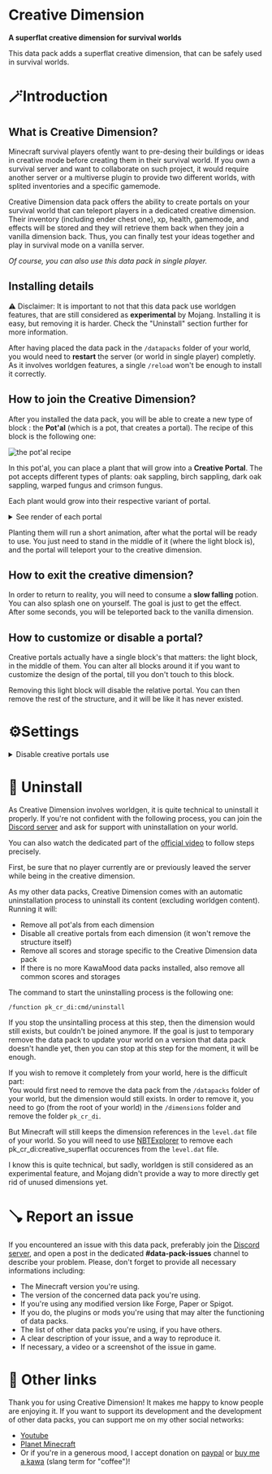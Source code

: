 # **Creative Dimension**

**A superflat creative dimension for survival worlds**

This data pack adds a superflat creative dimension, that can be safely used in survival worlds.

# 🪄Introduction

## What is Creative Dimension?

Minecraft survival players ofently want to pre-desing their buildings or ideas in creative mode before creating them in their survival world. If you own a survival server and want to collaborate on such project, it would require another server or a multiverse plugin to provide two different worlds, with splited inventories and a specific gamemode.

Creative Dimension data pack offers the ability to create portals on your survival world that can teleport players in a dedicated creative dimension. Their inventory (including ender chest one), xp, health, gamemode, and effects will be stored and they will retrieve them back when they join a vanilla dimension back. Thus, you can finally test your ideas together and play in survival mode on a vanilla server.

_Of course, you can also use this data pack in single player._

## Installing details

⚠️ Disclaimer: It is important to not that this data pack use worldgen features, that are still considered as **experimental** by Mojang. Installing it is easy, but removing it is harder. Check the "Uninstall" section further for more information.

After having placed the data pack in the `/datapacks` folder of your world, you would need to **restart** the server (or world in single player) completly. As it involves worldgen features, a single `/reload` won't be enough to install it correctly.

## How to join the Creative Dimension?

After you installed the data pack, you will be able to create a new type of block : the **Pot'al** (which is a pot, that creates a portal). The recipe of this block is the following one:

![the pot'al recipe](https://cdn.modrinth.com/data/cached_images/87b6998a5e0ae0d02c86f8d54dc1612c90481d76.png)

In this pot'al, you can place a plant that will grow into a **Creative Portal**.
The pot accepts different types of plants: oak sappling, birch sappling, dark oak sappling, warped fungus and crimson fungus.

Each plant would grow into their respective variant of portal.

<details>
<summary>See render of each portal</summary>

![creative portal variants](https://cdn.modrinth.com/data/cached_images/1fb7929baa1189c6875aab936c702c32bd48963d.png)

</details>

Planting them will run a short animation, after what the portal will be ready to use.
You just need to stand in the middle of it (where the light block is), and the portal will teleport your to the creative dimension.

## How to exit the creative dimension?

In order to return to reality, you will need to consume a **slow falling** potion. You can also splash one on yourself. The goal is just to get the effect.  
After some seconds, you will be teleported back to the vanilla dimension.

## How to customize or disable a portal?

Creative portals actually have a single block's that matters: the light block, in the middle of them. You can alter all blocks around it if you want to customize the design of the portal, till you don't touch to this block.

Removing this light block will disable the relative portal. You can then remove the rest of the structure, and it will be like it has never existed.

# ⚙️Settings

<details>
<summary>Disable creative portals use</summary>

If enabled, players won't be able to use creative portals anymore. It is useful if you want to temporary restrict the access to the Creative Dimension. You can **enable**, **disable** or **get** the current state of the setting using these following commands respectively:

```
/function pk_cr_di:settings/disable_portals_use/true
/function pk_cr_di:settings/disable_portals_use/false
/function pk_cr_di:settings/disable_portals_use/get
```

</details>

# 🧹 Uninstall

As Creative Dimension involves worldgen, it is quite technical to uninstall it properly. If you're not confident with the following process, you can join the [Discord server](https://discord.com/invite/w8s9XWgN6v) and ask for support with uninstallation on your world.

You can also watch the dedicated part of the [official video](https://youtu.be/m3Jc3KeQi-U) to follow steps precisely.

First, be sure that no player currently are or previously leaved the server while being in the creative dimension.

As my other data packs, Creative Dimension comes with an automatic uninstallation process to uninstall its content (excluding worldgen content). Running it will:

- Remove all pot'als from each dimension
- Disable all creative portals from each dimension (it won't remove the structure itself)
- Remove all scores and storage specific to the Creative Dimension data pack
- If there is no more KawaMood data packs installed, also remove all common scores and storages

The command to start the uninstalling process is the following one:

```
/function pk_cr_di:cmd/uninstall
```

If you stop the unsintalling process at this step, then the dimension would still exists, but couldn't be joined anymore. If the goal is just to temporary remove the data pack to update your world on a version that data pack doesn't handle yet, then you can stop at this step for the moment, it will be enough.

If you wish to remove it completely from your world, here is the difficult part:  
You would first need to remove the data pack from the `/datapacks` folder of your world, but the dimension would still exists. In order to remove it, you need to go (from the root of your world) in the `/dimensions` folder and remove the folder `pk_cr_di`.

But Minecraft will still keeps the dimension references in the `level.dat` file of your world.
So you will need to use [NBTExplorer](https://github.com/jaquadro/NBTExplorer) to remove each pk_cr_di:creative_superflat occurences from the `level.dat` file.

I know this is quite technical, but sadly, worldgen is still considered as an experimental feature, and Mojang didn't provide a way to more directly get rid of unused dimensions yet.

# 🪠 Report an issue

If you encountered an issue with this data pack, preferably join the [Discord server](https://discord.com/invite/w8s9XWgN6v), and open a post in the dedicated **#data-pack-issues** channel to describe your problem. Please, don't forget to provide all necessary informations including:

- The Minecraft version you're using.
- The version of the concerned data pack you're using.
- If you're using any modified version like Forge, Paper or Spigot.
- If you do, the plugins or mods you're using that may alter the functioning of data packs.
- The list of other data packs you're using, if you have others.
- A clear description of your issue, and a way to reproduce it.
- If necessary, a video or a screenshot of the issue in game.

# 📌 Other links

Thank you for using Creative Dimension! It makes me happy to know people are enjoying it.
If you want to support its development and the development of other data packs, you can support me on my other social networks:

- [Youtube](https://www.youtube.com/@KawaMood/)
- [Planet Minecraft](https://www.planetminecraft.com/member/kawamood/)
- Or if you're in a generous mood, I accept donation on [paypal](https://paypal.me/KawaMood) or [buy me a kawa](https://www.buymeacoffee.com/kawamood) (slang term for "coffee")!
